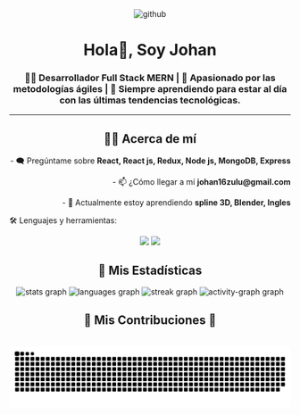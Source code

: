 <div id="header" align="center">
	<img src='https://i.postimg.cc/xTKm7chB/github.png' alt='github'/>
	<h1 align="center">Hola👋, Soy Johan</h1>
	<h3 align="center">
		👨‍💻 Desarrollador Full Stack MERN | 🚀 Apasionado por las metodologías ágiles | 🌟 Siempre aprendiendo para estar al día con las últimas tendencias tecnológicas.
	</h3>
</div>

<!-- <div id="badges" align="center">
	<a href="https://www.twitch.tv/queso1611" target="_blank">
		<img src="https://img.shields.io/twitch/status/queso1611?color=purple&logo=twitch&style=for-the-badge" alt="twitch badge" />
	</a>
  <a href="https://www.twitch.tv/queso1611" target="_blank">
		<img src="https://img.shields.io/twitch/status/queso1611?color=purple&logo=twitch&style=for-the-badge" alt="twitch badge" />
	</a>
  <a href="https://www.twitch.tv/queso1611" target="_blank">
		<img src="https://img.shields.io/twitch/status/queso1611?color=purple&logo=twitch&style=for-the-badge" alt="twitch badge" />
	</a>
</div> -->

---
<div align="center">
<h2>👨‍💻 Acerca de mí</h2>
</div>
 
<div style="text-align: center;" >
  <p style="text-align: right;">- 🗨️ Pregúntame sobre <strong>React, React js, Redux, Node js, MongoDB, Express</strong></p>
  <p style="text-align: right;">- 📫 ¿Cómo llegar a mí <strong>johan16zulu@gmail.com</strong></p>
  <p style="text-align: right;">- 📔 Actualmente estoy aprendiendo <strong>spline 3D, Blender, Ingles</strong></p>
  <!-- 🌐 website **https://johanzuluaga-portfolio.vercel.app/** en proceso!-->
</div>

<div align="left">
	<p align="left">🛠️ Lenguajes y herramientas:</p>
<div align="center">
    <img src="https://skillicons.dev/icons?i=react,bootstrap,mui,html,css,vscode,github,figma,tailwind,git,redux" />
    <img src="https://skillicons.dev/icons?i=nodejs,python,javascript,typescript,express,firebase,mongodb,java,nextjs,mysql,postman,figma" /><br>
</div>

<div align="center">
<h2>🧮 Mis Estadísticas</h2>
	
  <img src="https://github-readme-stats.vercel.app/api?username=JohanZ1611&hide_title=false&hide_rank=false&show_icons=true&include_all_commits=true&count_private=true&disable_animations=false&theme=dark&locale=en&hide_border=false&order=1" height="150" alt="stats graph"  />
  <img src="https://github-readme-stats.vercel.app/api/top-langs?username=JohanZ1611&locale=en&hide_title=false&layout=compact&card_width=320&langs_count=5&theme=dark&hide_border=false&order=2" height="150" alt="languages graph"  />
  <img src="https://streak-stats.demolab.com?user=JohanZ1611&locale=en&mode=daily&theme=dark&hide_border=false&border_radius=5&order=3" height="150" alt="streak graph"  />
  <img src="https://github-readme-activity-graph.vercel.app/graph?username=JohanZ1611&radius=16&theme=material&area=true&order=5" height="300" alt="activity-graph graph"  />
</div>

<div align="center">
  <h2>🐍 Mis Contribuciones 🐍</h2>
  <br>
  <img src="https://raw.githubusercontent.com/JohanZ1611/JohanZ1611/output/snake.svg" alt="Snake animation" />
  
  <br/><br/><br/>
</div>
